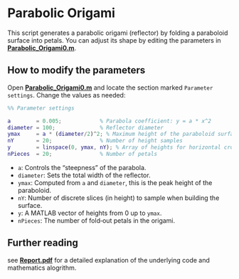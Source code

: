 # Parabolic Origami

This script generates a parabolic origami (reflector) by folding a paraboloid surface into petals. You can adjust its shape by editing the parameters in **[Parabolic_Origami0.m](./Parabolic_Origami0.m)**.

## How to modify the parameters

Open **[Parabolic_Origami0.m](./Parabolic_Origami0.m)** and locate the section marked `Parameter settings`. Change the values as needed:

```matlab
%% Parameter settings

a        = 0.005;            % Parabola coefficient: y = a * x^2
diameter = 100;              % Reflector diameter
ymax     = a * (diameter/2)^2; % Maximum height of the paraboloid surface
nY       = 20;               % Number of height samples
y        = linspace(0, ymax, nY); % Array of heights for horizontal cross‑sections
nPieces  = 20;               % Number of petals
```

- `a`: Controls the “steepness” of the parabola.  
- `diameter`: Sets the total width of the reflector.  
- `ymax`: Computed from `a` and `diameter`, this is the peak height of the paraboloid.  
- `nY`: Number of discrete slices (in height) to sample when building the surface.  
- `y`: A MATLAB vector of heights from 0 up to `ymax`.  
- `nPieces`: The number of fold‑out petals in the origami.

## Further reading

see **[Report.pdf](./Report.pdf)** for a detailed explanation of the underlying code and mathematics alogrithm.
